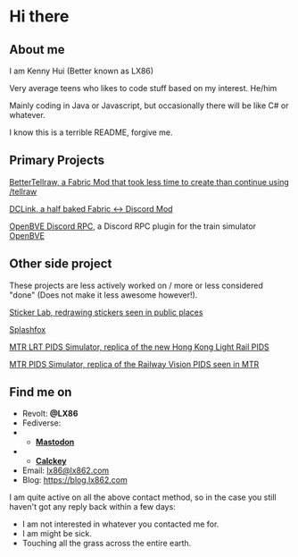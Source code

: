 # Hi there
## About me
I am Kenny Hui (Better known as LX86)

Very average teens who likes to code stuff based on my interest. He/him

Mainly coding in Java or Javascript, but occasionally there will be like C# or whatever.

I know this is a terrible README, forgive me.

## Primary Projects
[BetterTellraw, a Fabric Mod that took less time to create than continue using /tellraw](https://github.com/Kenny-Hui/BetterTellraw)

[DCLink, a half baked Fabric <-> Discord Mod](https://github.com/Kenny-Hui/DCLink)

[OpenBVE Discord RPC](https://github.com/Kenny-Hui/obDRPC), a Discord RPC plugin for the train simulator [OpenBVE](https://github.com/leezer3/OpenBVE)

## Other side project
These projects are less actively worked on / more or less considered "done" (Does not make it less awesome however!). 

[Sticker Lab, redrawing stickers seen in public places](https://lx862.com/sticker-lab)

[Splashfox](https://github.com/Kenny-Hui/SplashFox)

[MTR LRT PIDS Simulator, replica of the new Hong Kong Light Rail PIDS](https://github.com/HKTSS/nlrt-pids)

[MTR PIDS Simulator, replica of the Railway Vision PIDS seen in MTR](https://github.com/HKTSS/mtr-pids)

## Find me on
- Revolt: **@LX86**
- Fediverse:
- - [**Mastodon**](https://wetdry.world/@LX862)
- - [**Calckey**](https://stop.voring.me/@lx862)
- Email: lx86@lx862.com
- Blog: https://blog.lx862.com

I am quite active on all the above contact method, so in the case you still haven't got any reply back within a few days:
- I am not interested in whatever you contacted me for. 
- I am might be sick.
- Touching all the grass across the entire earth. 
